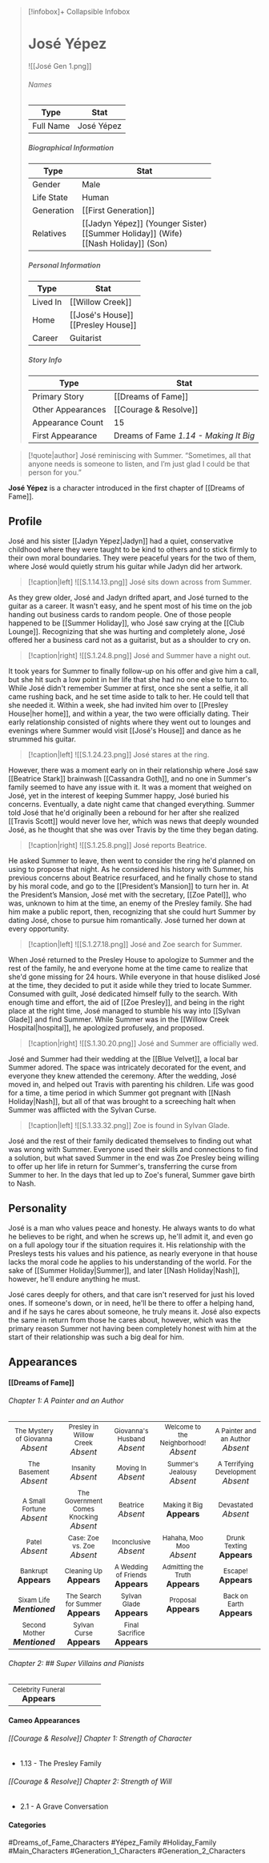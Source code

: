 > [!infobox]+ Collapsible Infobox
> # José Yépez
> ![[José Gen 1.png]] 
> ###### Names 
> | Type | Stat | 
> | ---- | ---- | 
> | Full Name | José Yépez | 
>
> ##### Biographical Information
> | Type | Stat | 
> | ---- | ---- | 
> | Gender | Male | 
> | Life State | Human |
> | Generation | [[First Generation]] |
> | Relatives | [[Jadyn Yépez]] (Younger Sister)<br>[[Summer Holiday]] (Wife)<br>[[Nash Holiday]] (Son)
> 
> ##### Personal Information
> | Type | Stat | 
> | ---- | ---- | 
> | Lived In |[[Willow Creek]]| 
> | Home |[[José's House]]<br>[[Presley House]]| 
> | Career | Guitarist| 
> 
> ##### Story Info
> | Type | Stat | 
> | ---- | ---- | 
> | Primary Story | [[Dreams of Fame]] | 
> | Other Appearances | [[Courage & Resolve]] | 
> | Appearance Count | 15 | 
> | First Appearance | Dreams of Fame *1.14 - Making It Big*

> [!quote|author] José reminiscing with Summer.
> “Sometimes, all that anyone needs is someone to listen, and I’m just glad I could be that person for you.”

**José Yépez** is a character introduced in the first chapter of [[Dreams of Fame]]. 

## Profile
José and his sister [[Jadyn Yépez|Jadyn]] had a quiet, conservative childhood where they were taught to be kind to others and to stick firmly to their own moral boundaries. They were peaceful years for the two of them, where José would quietly strum his guitar while Jadyn did her artwork. 

> [!caption|left]
> ![[S.1.14.13.png]] 
> José sits down across from Summer.

As they grew older, José and Jadyn drifted apart, and José turned to the guitar as a career. It wasn't easy, and he spent most of his time on the job handing out business cards to random people. One of those people happened to be [[Summer Holiday]], who José saw crying at the [[Club Lounge]]. Recognizing that she was hurting and completely alone, José offered her a business card not as a guitarist, but as a shoulder to cry on.

> [!caption|right]
> ![[S.1.24.8.png]] 
> José and Summer have a night out.

It took years for Summer to finally follow-up on his offer and give him a call, but she hit such a low point in her life that she had no one else to turn to. While José didn't remember Summer at first, once she sent a selfie, it all came rushing back, and he set time aside to talk to her. He could tell that she needed it. Within a week, she had invited him over to [[Presley House|her home]], and within a year, the two were officially dating. Their early relationship consisted of nights where they went out to lounges and evenings where Summer would visit [[José's House]] and dance as he strummed his guitar.

> [!caption|left]
> ![[S.1.24.23.png]] 
> José stares at the ring.

However, there was a moment early on in their relationship where José saw [[Beatrice Stark]] brainwash [[Cassandra Goth]], and no one in Summer's family seemed to have any issue with it. It was a moment that weighed on José, yet in the interest of keeping Summer happy, José buried his concerns. Eventually, a date night came that changed everything. Summer told José that he'd originally been a rebound for her after she realized [[Travis Scott]] would never love her, which was news that deeply wounded José, as he thought that she was over Travis by the time they began dating. 

> [!caption|right]
> ![[S.1.25.8.png]] 
> José reports Beatrice.

He asked Summer to leave, then went to consider the ring he'd planned on using to propose that night. As he considered his history with Summer, his previous concerns about Beatrice resurfaced, and he finally chose to stand by his moral code, and go to the [[President’s Mansion]] to turn her in. At the President’s Mansion, José met with the secretary, [[Zoe Patel]], who was, unknown to him at the time, an enemy of the Presley family. She had him make a public report, then, recognizing that she could hurt Summer by dating José, chose to pursue him romantically. José turned her down at every opportunity.

> [!caption|left]
> ![[S.1.27.18.png]] 
> José and Zoe search for Summer.

When José returned to the Presley House to apologize to Summer and the rest of the family, he and everyone home at the time came to realize that she'd gone missing for 24 hours. While everyone in that house disliked José at the time, they decided to put it aside while they tried to locate Summer. Consumed with guilt, José dedicated himself fully to the search. With enough time and effort, the aid of [[Zoe Presley]], and being in the right place at the right time, José managed to stumble his way into [[Sylvan Glade]] and find Summer. While Summer was in the [[Willow Creek Hospital|hospital]], he apologized profusely, and proposed.

> [!caption|right]
> ![[S.1.30.20.png]] 
> José and Summer are officially wed.

José and Summer had their wedding at the [[Blue Velvet]], a local bar Summer adored. The space was intricately decorated for the event, and everyone they knew attended the ceremony. After the wedding, José moved in, and helped out Travis with parenting his children. Life was good for a time, a time period in which Summer got pregnant with [[Nash Holiday|Nash]], but all of that was brought to a screeching halt when Summer was afflicted with the Sylvan Curse.

> [!caption|left]
> ![[S.1.33.32.png]] 
> Zoe is found in Sylvan Glade.

José and the rest of their family dedicated themselves to finding out what was wrong with Summer. Everyone used their skills and connections to find a solution, but what saved Summer in the end was Zoe Presley being willing to offer up her life in return for Summer's, transferring the curse from Summer to her. In the days that led up to Zoe's funeral, Summer gave birth to Nash.

## Personality
José is a man who values peace and honesty. He always wants to do what he believes to be right, and when he screws up, he'll admit it, and even go on a full apology tour if the situation requires it. His relationship with the Presleys tests his values and his patience, as nearly everyone in that house lacks the moral code he applies to his understanding of the world. For the sake of [[Summer Holiday|Summer]], and later [[Nash Holiday|Nash]], however, he'll endure anything he must.

José cares deeply for others, and that care isn't reserved for just his loved ones. If someone's down, or in need, he'll be there to offer a helping hand, and if he says he cares about someone, he truly means it. José also expects the same in return from those he cares about, however, which was the primary reason Summer not having been completely honest with him at the start of their relationship was such a big deal for him.

## Appearances
#### [[Dreams of Fame]]
###### Chapter 1: A Painter and an Author
|                                                                       |                                                                             |                                                                       |                                                                            |                                                                        |
| --------------------------------------------------------------------- | --------------------------------------------------------------------------- | --------------------------------------------------------------------- | -------------------------------------------------------------------------- | ---------------------------------------------------------------------- |
| <center><font size=2>The Mystery of Giovanna<br><font size=3>*Absent* | <center><font size=2>Presley in Willow Creek<br><font size=3>*Absent*       | <center><font size=2>Giovanna's Husband<br><font size=3>*Absent*      | <center><font size=2>Welcome to the Neighborhood!<br><font size=3>*Absent* | <center><font size=2>A Painter and an Author<br><font size=3>*Absent*  |
| <center><font size=2>The Basement<br><font size=3>*Absent*            | <center><font size=2>Insanity<br><font size=3>*Absent*                      | <center><font size=2>Moving In<br><font size=3>*Absent*               | <center><font size=2>Summer's Jealousy<br><font size=3>*Absent*            | <center><font size=2>A Terrifying Development<br><font size=3>*Absent* |
| <center><font size=2>A Small Fortune<br><font size=3>*Absent*         | <center><font size=2>The Government Comes Knocking<br><font size=3>*Absent* | <center><font size=2>Beatrice<br><font size=3>*Absent*                | <center><font size=2>Making it Big<br><font size=3>**Appears**             | <center><font size=2>Devastated<br><font size=3>*Absent*               |
| <center><font size=2>Patel<br><font size=3>*Absent*                   | <center><font size=2>Case: Zoe vs. Zoe<br><font size=3>*Absent*             | <center><font size=2>Inconclusive<br><font size=3>*Absent*            | <center><font size=2>Hahaha, Moo Moo<br><font size=3>*Absent*              | <center><font size=2>Drunk Texting<br><font size=3>**Appears**         |
| <center><font size=2>Bankrupt<br><font size=3>**Appears**             | <center><font size=2>Cleaning Up<br><font size=3>**Appears**                | <center><font size=2>A Wedding of Friends<br><font size=3>**Appears** | <center><font size=2>Admitting the Truth<br><font size=3>**Appears**       | <center><font size=2>Escape!<br><font size=3>**Appears**               |
| <center><font size=2>Sixam Life<br><font size=3>***Mentioned***       | <center><font size=2>The Search for Summer<br><font size=3>**Appears**      | <center><font size=2>Sylvan Glade<br><font size=3>**Appears**         | <center><font size=2>Proposal<br><font size=3>**Appears**                  | <center><font size=2>Back on Earth<br><font size=3>**Appears**         |
| <center><font size=2>Second Mother<br><font size=3>***Mentioned***    | <center><font size=2>Sylvan Curse<br><font size=3>**Appears**               | <center><font size=2>Final Sacrifice<br><font size=3>**Appears**      |                                                                            |                                                                        |

###### Chapter 2: ## Super Villains and Pianists
|                                                                       |     |     |     |     |
| --------------------------------------------------------------------- | --- | --- | --- | --- |
| <center><font size=2>Celebrity Funeral<br><font size=3>**Appears** |     |     |     |     |

#### Cameo Appearances
###### [[Courage & Resolve]] Chapter 1: Strength of Character
- 1.13 - The Presley Family
###### [[Courage & Resolve]] Chapter 2: Strength of Will
- 2.1 - A Grave Conversation

#### Categories
#Dreams_of_Fame_Characters #Yépez_Family #Holiday_Family #Main_Characters #Generation_1_Characters #Generation_2_Characters